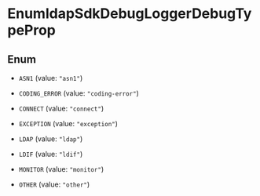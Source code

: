 

# EnumldapSdkDebugLoggerDebugTypeProp

## Enum


* `ASN1` (value: `"asn1"`)

* `CODING_ERROR` (value: `"coding-error"`)

* `CONNECT` (value: `"connect"`)

* `EXCEPTION` (value: `"exception"`)

* `LDAP` (value: `"ldap"`)

* `LDIF` (value: `"ldif"`)

* `MONITOR` (value: `"monitor"`)

* `OTHER` (value: `"other"`)



